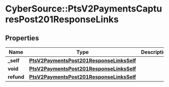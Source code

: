 # CyberSource::PtsV2PaymentsCapturesPost201ResponseLinks

## Properties
Name | Type | Description | Notes
------------ | ------------- | ------------- | -------------
**_self** | [**PtsV2PaymentsPost201ResponseLinksSelf**](PtsV2PaymentsPost201ResponseLinksSelf.md) |  | [optional] 
**void** | [**PtsV2PaymentsPost201ResponseLinksSelf**](PtsV2PaymentsPost201ResponseLinksSelf.md) |  | [optional] 
**refund** | [**PtsV2PaymentsPost201ResponseLinksSelf**](PtsV2PaymentsPost201ResponseLinksSelf.md) |  | [optional] 


